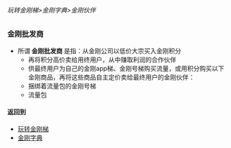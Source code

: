 ###### 玩转金刚梯>金刚字典>金刚伙伴
### 金刚批发商
- 所谓<Strong> 金刚批发商 </Strong>是指：从金刚公司以低价大宗买入金刚积分
  - 再将积分高价卖给用终用户，从中赚取利润的合作伙伴
  - 供最终用户为自己的金刚app梯、金刚号梯购买流量，或用积分购买以下金刚商品，再将这些商品自主定价卖给最终用户的金刚伙伴：
  - 捆绑着流量包的金刚号梯
  - 流量包



#### 返回到
- [玩转金刚梯](https://github.com/a2zitpro/web/blob/master/LadderFree/A.md)
- [金刚字典](https://github.com/a2zitpro/web/blob/master/LadderFree/kkDictionary/KKDictionary.md)
